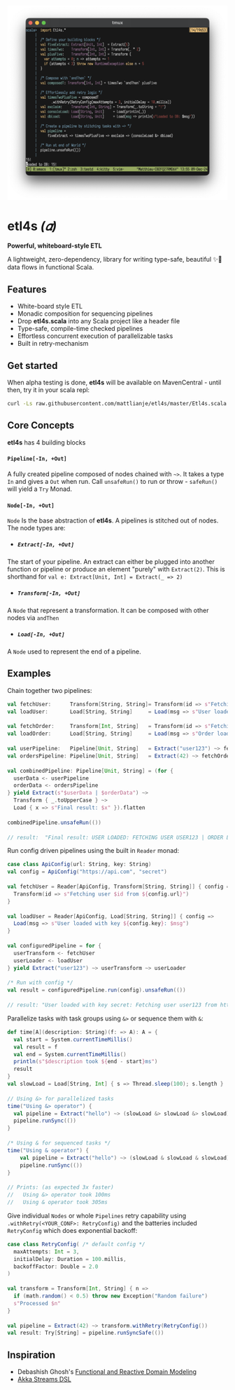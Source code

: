 <p align="center">
  <img src="pix/etl4s.png" width="700">
</p>

# etl4s _(𝛼)_
**Powerful, whiteboard-style ETL**

A lightweight, zero-dependency, library for writing type-safe, beautiful ✨🍰  data flows in functional Scala. 

## Features
- White-board style ETL
- Monadic composition for sequencing pipelines
- Drop **etl4s.scala** into any Scala project like a header file
- Type-safe, compile-time checked pipelines
- Effortless concurrent execution of parallelizable tasks
- Built in retry-mechanism

## Get started
When alpha testing is done, **etl4s** will be available on MavenCentral - until then, try it in your scala repl:
```bash
curl -Ls raw.githubusercontent.com/mattlianje/etl4s/master/Etl4s.scala > .Etl4s.swp.scala && scala-cli repl .Etl4s.swp.scala
```

## Core Concepts
**etl4s** has 4 building blocks

#### `Pipeline[-In, +Out]`
A fully created pipeline composed of nodes chained with `~>`. It takes a type `In` and gives a `Out` when run.
Call `unsafeRun()` to run or throw - `safeRun()` will yield a `Try` Monad.

#### `Node[-In, +Out]`
`Node` Is the base abstraction of **etl4s**. A pipelines is stitched out of nodes. The node types are:

- ##### `Extract[-In, +Out]`
The start of your pipeline. An extract can either be plugged into another function or pipeline or produce an element "purely" with `Extract(2)`. This is shorthand for `val e: Extract[Unit, Int] = Extract(_ => 2)`

- ##### `Transform[-In, +Out]`
A `Node` that represent a transformation. It can be composed with other nodes via `andThen`

- ##### `Load[-In, +Out]` 
A `Node` used to represent the end of a pipeline.

## Examples
Chain together two pipelines:
```scala
val fetchUser:      Transform[String, String]= Transform(id => s"Fetching user $id")
val loadUser:       Load[String, String]     = Load(msg => s"User loaded: $msg")

val fetchOrder:     Transform[Int, String]   = Transform(id => s"Fetching order $id")
val loadOrder:      Load[String, String]     = Load(msg => s"Order loaded: $msg")

val userPipeline:   Pipeline[Unit, String]   = Extract("user123") ~> fetchUser ~> loadUser
val ordersPipeline: Pipeline[Unit, String]   = Extract(42) ~> fetchOrder ~> loadOrder

val combinedPipeline: Pipeline[Unit, String] = (for {
  userData <- userPipeline
  orderData <- ordersPipeline
} yield Extract(s"$userData | $orderData") ~>
  Transform { _.toUpperCase } ~>
  Load { x => s"Final result: $x" }).flatten

combinedPipeline.unsafeRun(())

// result:  "Final result: USER LOADED: FETCHING USER USER123 | ORDER LOADED: FETCHING ORDER 42"
```

Run config driven pipelines using the built in `Reader` monad:
```scala
case class ApiConfig(url: String, key: String)
val config = ApiConfig("https://api.com", "secret")

val fetchUser = Reader[ApiConfig, Transform[String, String]] { config =>
  Transform(id => s"Fetching user $id from ${config.url}")
}

val loadUser = Reader[ApiConfig, Load[String, String]] { config =>
  Load(msg => s"User loaded with key ${config.key}: $msg")
}

val configuredPipeline = for {
  userTransform <- fetchUser
  userLoader <- loadUser
} yield Extract("user123") ~> userTransform ~> userLoader

/* Run with config */
val result = configuredPipeline.run(config).unsafeRun(())

// result: "User loaded with key secret: Fetching user user123 from https://api.com"
```

Parallelize tasks with task groups using `&>` or sequence them with `&`:
```scala
def time[A](description: String)(f: => A): A = {
  val start = System.currentTimeMillis()
  val result = f
  val end = System.currentTimeMillis()
  println(s"$description took ${end - start}ms")
  result
}
val slowLoad = Load[String, Int] { s => Thread.sleep(100); s.length }

// Using &> for parallelized tasks
time("Using &> operator") {
  val pipeline = Extract("hello") ~> (slowLoad &> slowLoad &> slowLoad)
  pipeline.runSync(())
}

/* Using & for sequenced tasks */
time("Using & operator") {
    val pipeline = Extract("hello") ~> (slowLoad & slowLoad & slowLoad)
    pipeline.runSync(())
}

// Prints: (as expected 3x faster)
//   Using &> operator took 100ms
//   Using & operator took 305ms
```

Give individual `Nodes` or whole `Pipelines` retry capability using `.withRetry(<YOUR_CONF>: RetryConfig)` 
and the batteries included `RetryConfig` which does exponential backoff:
```scala
case class RetryConfig( /* default config */
  maxAttempts: Int = 3,
  initialDelay: Duration = 100.millis,
  backoffFactor: Double = 2.0
)

val transform = Transform[Int, String] { n => 
  if (math.random() < 0.5) throw new Exception("Random failure")
  s"Processed $n"
}

val pipeline = Extract(42) ~> transform.withRetry(RetryConfig())
val result: Try[String] = pipeline.runSyncSafe(())
``` 

## Inspiration
- Debashish Ghosh's [Functional and Reactive Domain Modeling](https://www.manning.com/books/functional-and-reactive-domain-modeling)
- [Akka Streams DSL](https://doc.akka.io/libraries/akka-core/current/stream/stream-graphs.html#constructing-graphs)



